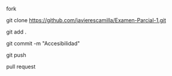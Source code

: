 fork

git clone https://github.com/javierescamilla/Examen-Parcial-1.git

git add .

git commit -m "Accesibilidad"

git push

pull request

